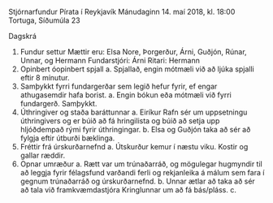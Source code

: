 Stjórnarfundur Pírata í Reykjavík
Mánudaginn 14. maí 2018, kl. 18:00
Tortuga, Síðumúla 23

Dagskrá

1. Fundur settur
Mættir eru: Elsa Nore, Þorgerður, Árni, Guðjón, Rúnar, Unnar, og Hermann
Fundarstjóri: Árni
Ritari: Hermann
2. Opinbert óopinbert spjall
a. Spjallað, engin mótmæli við að ljúka spjalli eftir 8 mínutur.
3. Samþykkt fyrri fundargerðar sem legið hefur fyrir, ef engar athugasemdir hafa borist.
a. Engin bókun eða mótmæli við fyrri fundargerð. Samþykkt.
4. Úthringiver og staða baráttunnar
a. Eiríkur Rafn sér um uppsetningu úthringivers og er búið að fá hringilista og búið
að setja upp hljóðdempað rými fyrir úthringingar.
b. Elsa og Guðjón taka að sér að fylgja eftir útburði bæklinga.
5. Fréttir frá úrskurðarnefnd
a. Útskurður kemur í næstu viku. Kostir og gallar ræddir.
6. Opnar umræður
a. Rætt var um trúnaðarráð, og mögulegar hugmyndir til að leggja fyrir félagsfund
varðandi ferli og rekjanleika á málum sem fara í gegnum trúnaðarráð og
úrskurðarnefnd.
b. Unnar ætlar að taka að sér að tala við framkvæmdastjóra Kringlunnar um að fá
bás/pláss.
c.

